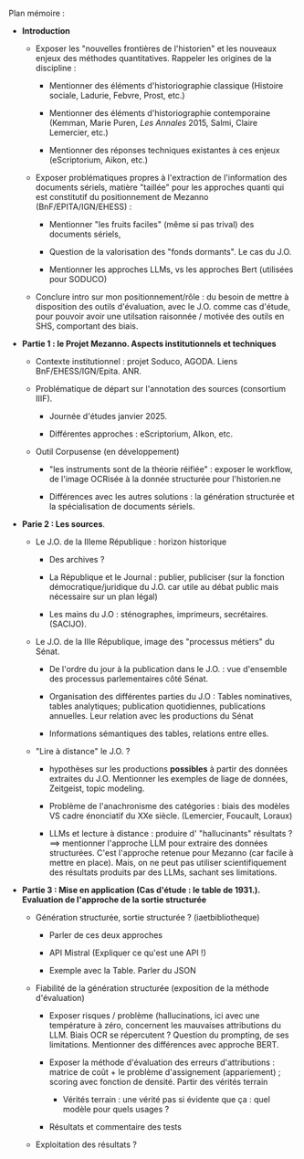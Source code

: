 Plan mémoire : 

- **Introduction**
  
  - Exposer les "nouvelles frontières de l'historien" et les nouveaux enjeux des méthodes quantitatives. Rappeler les origines de la discipline :
    
    - Mentionner des éléments d'historiographie classique (Histoire sociale, Ladurie, Febvre, Prost, etc.)
    
    - Mentionner des éléments d'historiographie contemporaine (Kemman, Marie Puren, *Les Annales* 2015, Salmi, Claire Lemercier, etc.)
    
    - Mentionner des réponses techniques existantes à ces enjeux (eScriptorium, Aikon, etc.)
  
  - Exposer problématiques propres à l'extraction de l'information des documents sériels, matière "taillée" pour les approches quanti qui est constitutif du positionnement de Mezanno (BnF/EPITA/IGN/EHESS) : 
    
    - Mentionner "les fruits faciles" (même si pas trival) des documents sériels, 
    
    - Question de la valorisation des "fonds dormants". Le cas du J.O.
    
    - Mentionner les approches LLMs, vs les approches Bert (utilisées pour SODUCO)
  
  - Conclure intro sur mon positionnement/rôle : du besoin de mettre à disposition des outils d'évaluation, avec le J.O. comme cas d'étude, pour pouvoir avoir une utilsation raisonnée / motivée des outils en SHS, comportant des biais.

- **Partie 1 : le Projet Mezanno. Aspects institutionnels et techniques**
  
  - Contexte institutionnel : projet Soduco, AGODA. Liens BnF/EHESS/IGN/Epita. ANR.
  
  - Problématique de départ sur l'annotation des sources (consortium IIIF).
    
    - Journée d'études janvier 2025.
    
    - Différentes approches : eScriptorium, AIkon, etc.
  
  - Outil Corpusense (en développement)
    
    - "les instruments sont de la théorie réifiée" : exposer le workflow, de l'image OCRisée à la donnée structurée pour l'historien.ne
    
    - Différences avec les autres solutions : la génération structurée et la spécialisation de documents sériels.

- **Parie 2 : Les sources**. 
  
  - Le J.O. de la IIIeme République : horizon historique
    
    - Des archives ?
    
    - La République et le Journal : publier, publiciser (sur la fonction démocratique/juridique du J.O. car utile au débat public mais nécessaire sur un plan légal) 
    
    - Les mains du J.O : sténographes, imprimeurs, secrétaires. (SACIJO).
  
  - Le J.O. de la IIIe République, image des "processus métiers" du Sénat.
    
    - De l'ordre du jour à la publication dans le J.O. : vue d'ensemble des processus parlementaires côté Sénat.
    
    - Organisation des différentes parties du J.O : Tables nominatives, tables analytiques; publication quotidiennes, publications annuelles. Leur relation avec les productions du Sénat
    
    - Informations sémantiques des tables, relations entre elles.
  
  - "Lire à distance" le J.O. ?
    
    - hypothèses sur les productions **possibles** à partir des données extraites du  J.O. Mentionner les exemples de liage de données, Zeitgeist, topic modeling.
    
    - Problème de l'anachronisme des catégories : biais des modèles VS cadre énonciatif du XXe siècle. (Lemercier, Foucault, Loraux)
    
    - LLMs et lecture à distance : produire d' "hallucinants" résultats ? ==> mentionner l'approche LLM pour extraire des données structurées. C'est l'approche retenue pour Mezanno (car facile à mettre en place). Mais, on ne peut pas utiliser scientifiquement des résultats produits par des LLMs, sachant ses limitations.

- **Partie 3 : Mise en application (Cas d'étude : le table de 1931.). Evaluation de l'approche de la sortie structurée**
  
  - Génération structurée, sortie structurée ? (iaetbibliotheque)
    
    - Parler de ces deux approches
    
    - API Mistral (Expliquer ce qu'est une API !)
    
    - Exemple avec la Table. Parler du JSON
  
  - Fiabilité de la génération structurée (exposition de la méthode d'évaluation)
    
    - Exposer risques / problème (hallucinations, ici avec une température à zéro, concernent les mauvaises attributions du LLM. Biais OCR se répercutent ? Question du prompting, de ses limitations. Mentionner des différences avec approche BERT.
    
    - Exposer la méthode d'évaluation des erreurs d'attributions : matrice de coût + le problème d'assignement (appariement) ; scoring avec fonction de densité. Partir des vérités terrain
      
      - Vérités terrain : une vérité pas si évidente que ça : quel modèle pour quels usages ?
    
    - Résultats et commentaire des tests
  
  -  Exploitation des résultats ?
